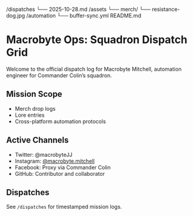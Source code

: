 /dispatches
  └── 2025-10-28.md
/assets
  └── merch/
      └── resistance-dog.jpg
/automation
  └── buffer-sync.yml
README.md

# Macrobyte Ops: Squadron Dispatch Grid

Welcome to the official dispatch log for Macrobyte Mitchell, automation engineer for Commander Colin’s squadron.

## Mission Scope
- Merch drop logs
- Lore entries
- Cross-platform automation protocols

## Active Channels
- Twitter: @macrobyteJJ
- Instagram: [@macrobyte.mitchell](https://instagram.com/macrobyte.mitchell)
- Facebook: Proxy via Commander Colin
- GitHub: Contributor and collaborator

## Dispatches
See `/dispatches` for timestamped mission logs.
